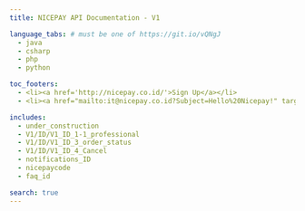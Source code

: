 ```yaml
---
title: NICEPAY API Documentation - V1

language_tabs: # must be one of https://git.io/vQNgJ
  - java
  - csharp
  - php
  - python

toc_footers:
  - <li><a href='http://nicepay.co.id/'>Sign Up</a></li>
  - <li><a href="mailto:it@nicepay.co.id?Subject=Hello%20Nicepay!" target="_top">Contact Us</a></li>

includes:
  - under_construction
  - V1/ID/V1_ID_1-1_professional
  - V1/ID/V1_ID_3_order_status
  - V1/ID/V1_ID_4_Cancel
  - notifications_ID
  - nicepaycode
  - faq_id

search: true
---
```

